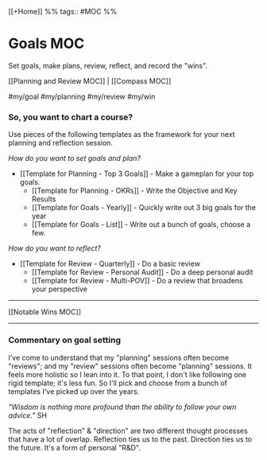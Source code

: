 [[+Home]] %% tags:: #MOC %% 
# Goals MOC
Set goals, make plans, review, reflect, and record the "wins". 

[[Planning and Review MOC]] | [[Compass MOC]]

#my/goal
#my/planning 
#my/review 
#my/win

### So, you want to chart a course?
Use pieces of the following templates as the framework for your next planning and reflection session.

*How do you want to set goals and plan?*
- [[Template for Planning - Top 3 Goals]] - Make a gameplan for your top goals.
	- [[Template for Planning - OKRs]] - Write the Objective and Key Results
	- [[Template for Goals - Yearly]] - Quickly write out 3 big goals for the year
	- [[Template for Goals - List]] - Write out a bunch of goals, choose a few.

*How do you want to reflect?* 
- [[Template for Review - Quarterly]] - Do a basic review
	- [[Template for Review - Personal Audit]] - Do a deep personal audit
	- [[Template for Review - Multi-POV]] - Do a review that broadens your perspective

---
[[Notable Wins MOC]]

---
### Commentary on goal setting
I’ve come to understand that my "planning" sessions often become "reviews"; and my "review" sessions often become "planning" sessions. It feels more holistic so I lean into it. To that point, I don't like following one rigid template; it's less fun. So I'll pick and choose from a bunch of templates I've picked up over the years.

*"Wisdom is nothing more profound than the ability to follow your own advice."* SH

The acts of "reflection" & "direction" are two different thought processes that have a lot of overlap. Reflection ties us to the past. Direction ties us to the future. It's a form of personal "R&D".
